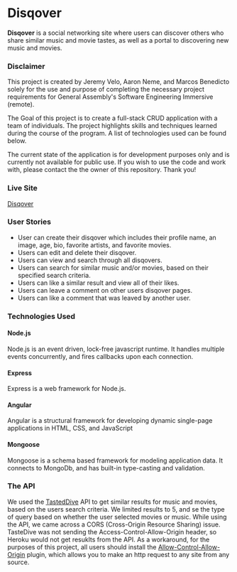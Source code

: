 # Disqover
**Disqover** is a social networking site where users can discover others who share similar music and movie tastes, as well as a portal to discovering new music and movies.
### Disclaimer
This project is created by Jeremy Velo, Aaron Neme, and Marcos Benedicto solely for the use and purpose of completing the necessary project requirements for General Assembly's Software Engineering Immersive (remote).

The Goal of this project is to create a full-stack CRUD application with a team of individuals. The project highlights skills and techniques learned during the course of the program. A list of technologies used can be found below.

The current state of the application is for development purposes only and is currently not available for public use. If you wish to use the code and work with, please contact the the owner of this repository. Thank you!
### Live Site
[Disqover](https://disqoverapplication.herokuapp.com/)

### User Stories
* User can create their disqover which includes their profile name, an image, age, bio, favorite artists, and favorite movies.
* Users can edit and delete their disqover.
* Users can view and search through all disqovers.
* Users can search for similar music and/or movies, based on their specified search criteria.
* Users can like a similar result and view all of their likes.
* Users can leave a comment on other users disqover pages.
* Users can like a comment that was leaved by another user.
  
### Technologies Used
#### Node.js
Node.js is an event driven, lock-free javascript runtime. It handles multiple events concurrently, and fires callbacks upon each connection.

#### Express
Express is a web framework for Node.js.

#### Angular
Angular is a structural framework for developing dynamic single-page applications in HTML, CSS, and JavaScript

#### Mongoose
Mongoose is a schema based framework for modeling application data. It connects to MongoDb, and has built-in type-casting and validation.

### The API
We used the [TastedDive](https://tastedive.com/read/api) API to get similar results for music and movies, based on the users search criteria. We limited results to 5, and se the type of query based on whether the user selected movies or music. 
While using the API, we came across a CORS (Cross-Origin Resource Sharing) issue. TasteDive was not sending the Access-Control-Allow-Origin header, so Heroku would not get resuklts from the API. As a workaround, for the purposes of this project, all users should install the [Allow-Control-Allow-Origin](https://chrome.google.com/webstore/detail/allow-control-allow-origi/nlfbmbojpeacfghkpbjhddihlkkiljbi) plugin, which allows you to make an http request to any site from any source.
